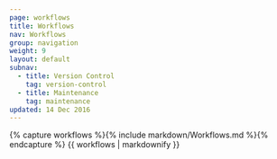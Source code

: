 ```yaml
---
page: workflows
title: Workflows
nav: Workflows
group: navigation
weight: 9
layout: default
subnav:
  - title: Version Control
    tag: version-control
  - title: Maintenance
    tag: maintenance
updated: 14 Dec 2016
---
```


<div class="docs-section">
		{% capture workflows %}{% include markdown/Workflows.md %}{% endcapture %}
		{{ workflows | markdownify }}
</div>